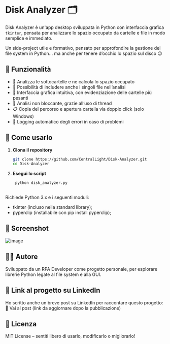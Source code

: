 # Disk Analyzer 🗂️

Disk Analyzer è un'app desktop sviluppata in Python con interfaccia grafica `tkinter`, pensata per analizzare lo spazio occupato da cartelle e file in modo semplice e immediato.

Un side-project utile e formativo, pensato per approfondire la gestione del file system in Python… ma anche per tenere d’occhio lo spazio sul disco 😉

## 🔧 Funzionalità

- 📂 Analizza le sottocartelle e ne calcola lo spazio occupato
- 📄 Possibilità di includere anche i singoli file nell’analisi
- 🎨 Interfaccia grafica intuitiva, con evidenziazione delle cartelle più pesanti
- 🐢 Analisi non bloccante, grazie all’uso di thread
- 📋 Copia del percorso e apertura cartella via doppio click (solo Windows)
- 📝 Logging automatico degli errori in caso di problemi

## 🚀 Come usarlo

1. **Clona il repository**
   
   ```bash
   git clone https://github.com/CentralLight/Disk-Analyzer.git
   cd Disk-Analyzer
2. **Esegui lo script**
   ```bash
    python disk_analyzer.py
  
  Richiede Python 3.x e i seguenti moduli:
- tkinter (incluso nella standard library);
- pyperclip (installabile con pip install pyperclip);


## 📸 Screenshot
![image](https://github.com/user-attachments/assets/b6987250-c6eb-4c72-a31d-ad2213379b6a)


## 👨‍💻 Autore
Sviluppato da un RPA Developer come progetto personale, per esplorare librerie Python legate al file system e alla GUI.


## 🔗 Link al progetto su LinkedIn
Ho scritto anche un breve post su LinkedIn per raccontare questo progetto: 🔗 Vai al post (link da aggiornare dopo la pubblicazione)

## 📄 Licenza
MIT License – sentiti libero di usarlo, modificarlo o migliorarlo!

